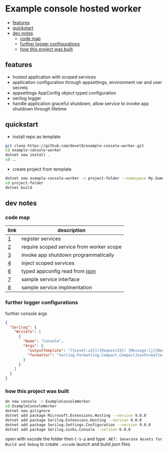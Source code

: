# Example console hosted worker

- [features](#features)
- [quickstart](#quickstart)
- [dev notes](#dev-notes)
  - [code map](#code-map)
  - [further logger configurations](#further-logger-configurations)
  - [how this project was built](#how-this-project-was-built)

## features

- hosted application with scoped services
- application configuration through appsettings, environment var and user secrets
- appsettings AppConfig object typed configuration
- serilog logger
- handle application graceful shutdown, allow service to invoke app shutdown through lifetime

## quickstart

- install repo as template

```sh
git clone https://github.com/devel0/example-console-worker.git
cd example-console-worker
dotnet new install .
cd ..
```

- create project from template

```sh
dotnet new example-console-worker -n project-folder --namespace My.Some
cd project-folder
dotnet build
```

## dev notes

### code map

| link | description                              |
| ---- | ---------------------------------------- |
| [1]  | register services                        |
| [2]  | require scoped service from worker scope |
| [3]  | invoke app shutdown programmatically     |
| [4]  | inject scoped services                   |
| [6]  | typed appconfig read from [json][5]      |
| [7]  | sample service interface                 |
| [8]  | sample service implmentation             |

[1]: https://github.com/devel0/example-console-worker/blob/b6f63f8396352bdac1743b6a6b5032913232aec2/Extensions/SetupServices.cs#L11
[2]: https://github.com/devel0/example-console-worker/blob/b6f63f8396352bdac1743b6a6b5032913232aec2/Implementations/Worker.cs#L25
[3]: https://github.com/devel0/example-console-worker/blob/b6f63f8396352bdac1743b6a6b5032913232aec2/Implementations/Worker.cs
[4]: https://github.com/devel0/example-console-worker/blob/b6f63f8396352bdac1743b6a6b5032913232aec2/Implementations/SampleService.cs
[5]: https://github.com/devel0/example-console-worker/blob/b6f63f8396352bdac1743b6a6b5032913232aec2/appsettings.json
[6]: https://github.com/devel0/example-console-worker/blob/b6f63f8396352bdac1743b6a6b5032913232aec2/Abstractions/AppConfig.cs
[7]: https://github.com/devel0/example-console-worker/blob/b6f63f8396352bdac1743b6a6b5032913232aec2/Abstractions/ISampleService.cs
[8]: https://github.com/devel0/example-console-worker/blob/b6f63f8396352bdac1743b6a6b5032913232aec2/Implementations/SampleService.cs

### further logger configurations

further console args

```json
{
  "Serilog": {    
    "WriteTo": [
      {
        "Name": "Console",
        "Args": {
          "outputTemplate": "[{Level:u3}]({RequestId}) {Message:lj}{NewLine}{Exception}",          
          "formatter": "Serilog.Formatting.Compact.CompactJsonFormatter, Serilog.Formatting.Compact"
        }
      }
    ]    
  }
}
```

### how this project was built

```sh
dn new console -n ExampleConsoleWorker
cd ExampleConsoleWorker
dotnet new gitignore
dotnet add package Microsoft.Extensions.Hosting --version 9.0.0
dotnet add package Serilog.Extensions.Hosting --version 9.0.0
dotnet add package Serilog.Settings.Configuration --version 9.0.0
dotnet add package Serilog.Sinks.Console --version 6.0.0
```

open with vscode the folder then `C-S-p` and type `.NET: Generate Assets for Build and Debug` to create `.vscode` launch and build json files